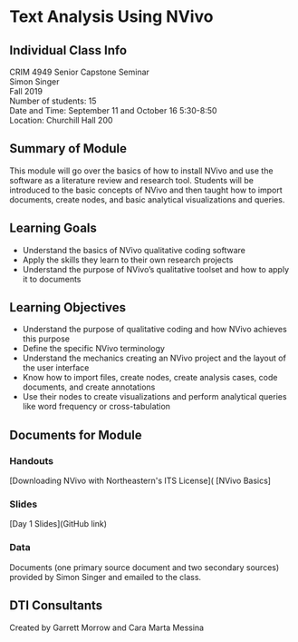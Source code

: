# Text Analysis Using NVivo

## Individual Class Info
CRIM 4949 Senior Capstone Seminar
<br>
Simon Singer
<br>
Fall 2019
<br>
Number of students: 15
<br>
Date and Time: September 11 and October 16 5:30-8:50
<br>
Location: Churchill Hall 200
<br>

## Summary of Module
This module will go over the basics of how to install NVivo and use the software as a literature review and research tool. Students will be introduced to the basic concepts of NVivo and then taught how to import documents, create nodes, and basic analytical visualizations and queries.

## Learning Goals
- Understand the basics of NVivo qualitative coding software 
- Apply the skills they learn to their own research projects
- Understand the purpose of NVivo’s qualitative toolset and how to apply it to documents

## Learning Objectives
- Understand the purpose of qualitative coding and how NVivo achieves this purpose
- Define the specific NVivo terminology
- Understand the mechanics creating an NVivo project and the layout of the user interface
- Know how to import files, create nodes, create analysis cases, code documents, and create annotations
- Use their nodes to create visualizations and perform analytical queries like word frequency or cross-tabulation


## Documents for Module

### Handouts

[Downloading NVivo with Northeastern's ITS License](
[NVivo Basics]

### Slides

[Day 1 Slides](GitHub link)

### Data
Documents (one primary source document and two secondary sources) provided by Simon Singer and emailed to the class.

## DTI Consultants
Created by Garrett Morrow and Cara Marta Messina